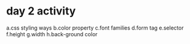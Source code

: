 # day 2 activity
a.css styling ways
 b.color property
 c.font families
 d.form tag
 e.selector
 f.height 
 g.width
 h.back-ground color